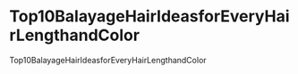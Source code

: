 # Top10BalayageHairIdeasforEveryHairLengthandColor
Top10BalayageHairIdeasforEveryHairLengthandColor

